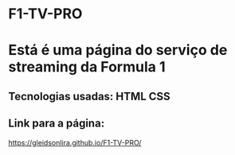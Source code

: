 # F1-TV-PRO

# Está é uma página do serviço de streaming da Formula 1

## Tecnologias usadas: HTML  CSS

## Link para a página:
https://gleidsonlira.github.io/F1-TV-PRO/
